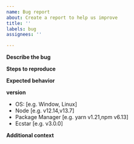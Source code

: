 ```yaml
---
name: Bug report
about: Create a report to help us improve
title: ''
labels: bug
assignees: ''

---
```


**Describe the bug**

<!-- A clear and concise description of what the bug is -->

**Steps to reproduce**

<!-- Steps to reproduce the behavior -->

**Expected behavior**

<!-- A clear and concise description of what you expected to happen. -->

**version**

- OS: [e.g. Window, Linux]
- Node [e.g. v12.14,v13.7]
- Package Manager [e.g. yarn v1.21,npm v6.13]
- Ecstar [e.g. v3.0.0]

**Additional context**

<!-- Add any other context about the problem here. -->
